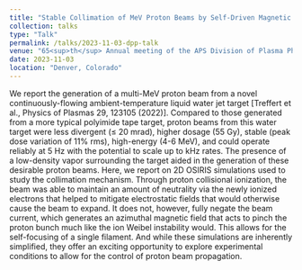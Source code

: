 ```yaml
---
title: "Stable Collimation of MeV Proton Beams by Self-Driven Magnetic Pinching"
collection: talks
type: "Talk"
permalink: /talks/2023-11-03-dpp-talk
venue: "65<sup>th</sup> Annual meeting of the APS Division of Plasma Physics"
date: 2023-11-03
location: "Denver, Colorado"
---
```


We report the generation of a multi-MeV proton beam from a novel continuously-flowing ambient-temperature liquid water jet target [Treffert et al., Physics of Plasmas 29, 123105 (2022)]. Compared to those generated from a more typical polyimide tape target, proton beams from this water target were less divergent (≤ 20 mrad), higher dosage (55 Gy), stable (peak dose variation of 11% rms), high-energy (4-6 MeV), and could operate reliably at 5 Hz with the potential to scale up to kHz rates. The presence of a low-density vapor surrounding the target aided in the generation of these desirable proton beams. Here, we report on 2D OSIRIS simulations used to study the collimation mechanism. Through proton collisional ionization, the beam was able to maintain an amount of neutrality via the newly ionized electrons that helped to mitigate electrostatic fields that would otherwise cause the beam to expand. It does not, however, fully negate the beam current, which generates an azimuthal magnetic field that acts to pinch the proton bunch much like the ion Weibel instability would. This allows for the self-focusing of a single filament. And while these simulations are inherently simplified, they offer an exciting opportunity to explore experimental conditions to allow for the control of proton beam propagation.
